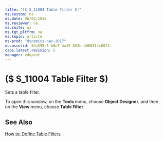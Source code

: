 ```yaml
---
title: "($ S_11004 Table Filter $)"
ms.custom: na
ms.date: 06/04/2016
ms.reviewer: na
ms.suite: na
ms.tgt_pltfrm: na
ms.topic: article
ms-prod: "dynamics-nav-2017"
ms.assetid: 5da595c5-b0e7-4a18-882e-dd60314c8024
caps.latest.revision: 5
manager: edupont
---
```

# ($ S_11004 Table Filter $)
Sets a table filter.  

 To open this window, on the **Tools** menu, choose **Object Designer**, and then on the **View** menu, choose **Table Filter**.  

## See Also  
 [How to: Define Table Filters](../How%20to:%20Define%20Table%20Filters.md)
